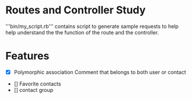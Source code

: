 # Routes and Controller Study #
'''bin/my_script.rb''' contains script to generate sample requests to help
help understand the the function of the route and the controller.


# Features #
- [x] Polymorphic association Comment that belongs to both user or contact
- [] Favorite contacts
- [] contact group
